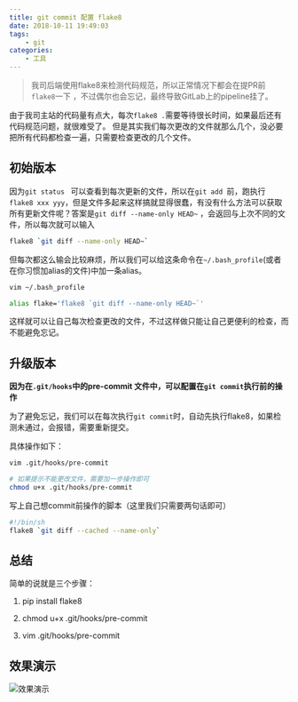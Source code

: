 ```yaml
---
title: git commit 配置 flake8
date: 2018-10-11 19:49:03
tags:
    - git
categories: 
    - 工具
---
```



> 我司后端使用flake8来检测代码规范，所以正常情况下都会在提PR前`flake8`一下 ，不过偶尔也会忘记，最终导致GitLab上的pipeline挂了。

由于我司主站的代码量有点大，每次`flake8 .`需要等待很长时间，如果最后还有代码规范问题，就很难受了。
但是其实我们每次更改的文件就那么几个，没必要把所有代码都检查一遍，只需要检查更改的几个文件。

<!-- more -->
## 初始版本

因为`git status ` 可以查看到每次更新的文件，所以在`git add `前，跑执行`flake8 xxx yyy`，但是文件多起来这样搞就显得很蠢，有没有什么方法可以获取所有更新文件呢？答案是`git diff --name-only HEAD~` ，会返回与上次不同的文件，所以每次就可以输入

```bash
flake8 `git diff --name-only HEAD~`
```

但每次都这么输会比较麻烦，所以我们可以给这条命令在`~/.bash_profile`(或者在你习惯加alias的文件)中加一条alias。

```bash
vim ~/.bash_profile

alias flake='flake8 `git diff --name-only HEAD~`'
```

这样就可以让自己每次检查更改的文件，不过这样做只能让自己更便利的检查，而不能避免忘记。

## 升级版本

**因为在`.git/hooks`中的pre-commit 文件中，可以配置在`git commit`执行前的操作**

为了避免忘记，我们可以在每次执行`git commit`时，自动先执行flake8，如果检测未通过，会报错，需要重新提交。

具体操作如下：

```bash
vim .git/hooks/pre-commit

# 如果提示不能更改文件，需要加一步操作即可
chmod u+x .git/hooks/pre-commit
```

写上自己想commit前操作的脚本（这里我们只需要两句话即可）

```bash
#!/bin/sh
flake8 `git diff --cached --name-only`
```



## 总结

简单的说就是三个步骤：

1. pip install flake8

1. chmod u+x .git/hooks/pre-commit

1. vim .git/hooks/pre-commit



## 效果演示

![效果演示](http://picture.wzmmmmj.com/flake8.png)

